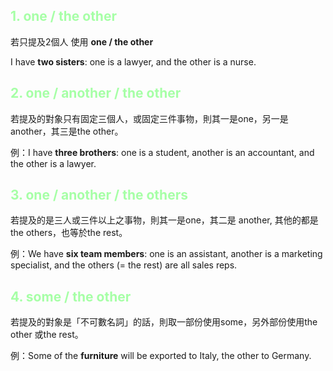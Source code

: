 ## <font color="#A6FFA6"> 1. one / the other</font>

若只提及2個人 使用 **one / the other**

I have **two sisters**: one is a lawyer, and the other is a nurse.

## <font color="#A6FFA6">2. one / another / the other</font>

若提及的對象只有固定三個人，或固定三件事物，則其一是one，另一是another，其三是the other。

例：I have **three brothers**: one is a student, another is an accountant, and the other is a lawyer.

## <font color="#A6FFA6">3. one / another / the others</font>

若提及的是三人或三件以上之事物，則其一是one，其二是 another, 其他的都是the others，也等於the rest。

例：We have **six team members**: one is an assistant, another is a marketing specialist, and the others (= the rest) are all sales reps.

## <font color="#A6FFA6">4. some / the other</font>

若提及的對象是「不可數名詞」的話，則取一部份使用some，另外部份使用the other 或the rest。

例：Some of the **furniture** will be exported to Italy, the other to Germany.

